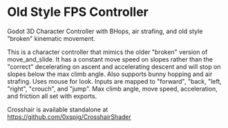 # Old Style FPS Controller
Godot 3D Character Controller with BHops, air strafing, and old style "broken" kinematic movement.

This is a character controller that mimics the older "broken" version of move_and_slide. It has a constant move speed on slopes rather than the "correct" decelerating on ascent and accelerating descent and will stop on slopes below the max climb angle. Also supports bunny hopping and air strafing. Uses mouse for look. Inputs are mapped to "forward", "back, "left, "right", "crouch", and "jump". Max climb angle, move speed, acceleration, and friction all set with exports. 

Crosshair is available standalone at https://github.com/0xspig/CrosshairShader
